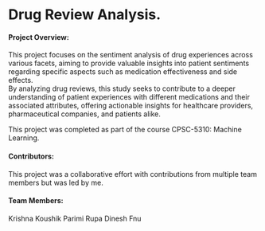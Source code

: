 # Drug Review Analysis.  

#### Project Overview:  
This project focuses on the sentiment analysis of drug experiences across various facets, aiming to provide valuable insights into patient sentiments regarding specific aspects such as medication effectiveness and side effects.  
By analyzing drug reviews, this study seeks to contribute to a deeper understanding of patient experiences with different medications and their associated attributes, offering actionable insights for healthcare providers, pharmaceutical companies, and patients alike.  

This project was completed as part of the course CPSC-5310: Machine Learning.  

#### Contributors:  
This project was a collaborative effort with contributions from multiple team members but was led by me.  

#### Team Members:  
Krishna Koushik Parimi
Rupa Dinesh Fnu
